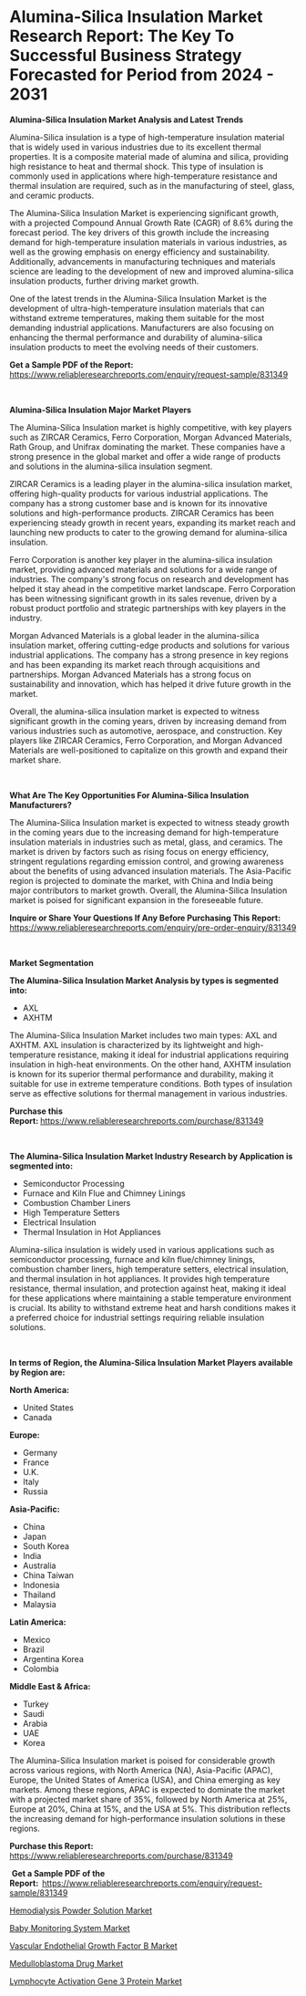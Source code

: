 <p><h1>Alumina-Silica Insulation Market Research Report: The Key To Successful Business Strategy Forecasted for Period from 2024 - 2031</h1></p><p><strong>Alumina-Silica Insulation Market Analysis and Latest Trends</strong></p>
<p><p>Alumina-Silica insulation is a type of high-temperature insulation material that is widely used in various industries due to its excellent thermal properties. It is a composite material made of alumina and silica, providing high resistance to heat and thermal shock. This type of insulation is commonly used in applications where high-temperature resistance and thermal insulation are required, such as in the manufacturing of steel, glass, and ceramic products.</p><p>The Alumina-Silica Insulation Market is experiencing significant growth, with a projected Compound Annual Growth Rate (CAGR) of 8.6% during the forecast period. The key drivers of this growth include the increasing demand for high-temperature insulation materials in various industries, as well as the growing emphasis on energy efficiency and sustainability. Additionally, advancements in manufacturing techniques and materials science are leading to the development of new and improved alumina-silica insulation products, further driving market growth.</p><p>One of the latest trends in the Alumina-Silica Insulation Market is the development of ultra-high-temperature insulation materials that can withstand extreme temperatures, making them suitable for the most demanding industrial applications. Manufacturers are also focusing on enhancing the thermal performance and durability of alumina-silica insulation products to meet the evolving needs of their customers.</p></p>
<p><strong>Get a Sample PDF of the Report:&nbsp;</strong> <a href="https://www.reliableresearchreports.com/enquiry/request-sample/831349">https://www.reliableresearchreports.com/enquiry/request-sample/831349</a></p>
<p>&nbsp;</p>
<p><strong>Alumina-Silica Insulation Major Market Players</strong></p>
<p><p>The Alumina-Silica Insulation market is highly competitive, with key players such as ZIRCAR Ceramics, Ferro Corporation, Morgan Advanced Materials, Rath Group, and Unifrax dominating the market. These companies have a strong presence in the global market and offer a wide range of products and solutions in the alumina-silica insulation segment.</p><p>ZIRCAR Ceramics is a leading player in the alumina-silica insulation market, offering high-quality products for various industrial applications. The company has a strong customer base and is known for its innovative solutions and high-performance products. ZIRCAR Ceramics has been experiencing steady growth in recent years, expanding its market reach and launching new products to cater to the growing demand for alumina-silica insulation.</p><p>Ferro Corporation is another key player in the alumina-silica insulation market, providing advanced materials and solutions for a wide range of industries. The company's strong focus on research and development has helped it stay ahead in the competitive market landscape. Ferro Corporation has been witnessing significant growth in its sales revenue, driven by a robust product portfolio and strategic partnerships with key players in the industry.</p><p>Morgan Advanced Materials is a global leader in the alumina-silica insulation market, offering cutting-edge products and solutions for various industrial applications. The company has a strong presence in key regions and has been expanding its market reach through acquisitions and partnerships. Morgan Advanced Materials has a strong focus on sustainability and innovation, which has helped it drive future growth in the market.</p><p>Overall, the alumina-silica insulation market is expected to witness significant growth in the coming years, driven by increasing demand from various industries such as automotive, aerospace, and construction. Key players like ZIRCAR Ceramics, Ferro Corporation, and Morgan Advanced Materials are well-positioned to capitalize on this growth and expand their market share.</p></p>
<p>&nbsp;</p>
<p><strong>What Are The Key Opportunities For Alumina-Silica Insulation Manufacturers?</strong></p>
<p><p>The Alumina-Silica Insulation market is expected to witness steady growth in the coming years due to the increasing demand for high-temperature insulation materials in industries such as metal, glass, and ceramics. The market is driven by factors such as rising focus on energy efficiency, stringent regulations regarding emission control, and growing awareness about the benefits of using advanced insulation materials. The Asia-Pacific region is projected to dominate the market, with China and India being major contributors to market growth. Overall, the Alumina-Silica Insulation market is poised for significant expansion in the foreseeable future.</p></p>
<p><strong>Inquire or Share Your Questions If Any Before Purchasing This Report:</strong> <a href="https://www.reliableresearchreports.com/enquiry/pre-order-enquiry/831349">https://www.reliableresearchreports.com/enquiry/pre-order-enquiry/831349</a></p>
<p>&nbsp;</p>
<p><strong>Market Segmentation</strong></p>
<p><strong>The Alumina-Silica Insulation Market Analysis by types is segmented into:</strong></p>
<p><ul><li>AXL</li><li>AXHTM</li></ul></p>
<p><p>The Alumina-Silica Insulation Market includes two main types: AXL and AXHTM. AXL insulation is characterized by its lightweight and high-temperature resistance, making it ideal for industrial applications requiring insulation in high-heat environments. On the other hand, AXHTM insulation is known for its superior thermal performance and durability, making it suitable for use in extreme temperature conditions. Both types of insulation serve as effective solutions for thermal management in various industries.</p></p>
<p><strong>Purchase this Report:&nbsp;</strong><a href="https://www.reliableresearchreports.com/purchase/831349">https://www.reliableresearchreports.com/purchase/831349</a></p>
<p>&nbsp;</p>
<p><strong>The Alumina-Silica Insulation Market Industry Research by Application is segmented into:</strong></p>
<p><ul><li>Semiconductor Processing</li><li>Furnace and Kiln Flue and Chimney Linings</li><li>Combustion Chamber Liners</li><li>High Temperature Setters</li><li>Electrical Insulation</li><li>Thermal Insulation in Hot Appliances</li></ul></p>
<p><p>Alumina-silica insulation is widely used in various applications such as semiconductor processing, furnace and kiln flue/chimney linings, combustion chamber liners, high temperature setters, electrical insulation, and thermal insulation in hot appliances. It provides high temperature resistance, thermal insulation, and protection against heat, making it ideal for these applications where maintaining a stable temperature environment is crucial. Its ability to withstand extreme heat and harsh conditions makes it a preferred choice for industrial settings requiring reliable insulation solutions.</p></p>
<p>&nbsp;</p>
<p><strong>In terms of Region, the Alumina-Silica Insulation Market Players available by Region are:</strong></p>
<p>
    <p> <strong> North America: </strong>
        <ul>
            <li>United States</li>
            <li>Canada</li>
        </ul>
        </p> 
    <p> <strong> Europe: </strong>
        <ul>
            <li>Germany</li>
            <li>France</li>
            <li>U.K.</li>
            <li>Italy</li>
            <li>Russia</li>
        </ul>
        </p> 
    <p> <strong> Asia-Pacific: </strong>
        <ul>
            <li>China</li>
            <li>Japan</li>
            <li>South Korea</li>
            <li>India</li>
            <li>Australia</li>
            <li>China Taiwan</li>
            <li>Indonesia</li>
            <li>Thailand</li>
            <li>Malaysia</li>
        </ul>
        </p> 
    <p> <strong> Latin America: </strong>
        <ul>
            <li>Mexico</li>
            <li>Brazil</li>
            <li>Argentina Korea</li>
            <li>Colombia</li>
        </ul>
        </p> 
    <p> <strong> Middle East & Africa: </strong>
        <ul>
            <li>Turkey</li>
            <li>Saudi</li>
            <li>Arabia</li>
            <li>UAE</li>
            <li>Korea</li>
        </ul>
    </p>
    </p>
<p><p>The Alumina-Silica Insulation market is poised for considerable growth across various regions, with North America (NA), Asia-Pacific (APAC), Europe, the United States of America (USA), and China emerging as key markets. Among these regions, APAC is expected to dominate the market with a projected market share of 35%, followed by North America at 25%, Europe at 20%, China at 15%, and the USA at 5%. This distribution reflects the increasing demand for high-performance insulation solutions in these regions.</p></p>
<p><strong>Purchase this Report: </strong><a href="https://www.reliableresearchreports.com/purchase/831349">https://www.reliableresearchreports.com/purchase/831349</a></p>
<p>&nbsp;<strong>Get a Sample PDF of the Report:&nbsp;&nbsp;</strong><a href="https://www.reliableresearchreports.com/enquiry/request-sample/831349">https://www.reliableresearchreports.com/enquiry/request-sample/831349</a></p>
<p><strong></strong></p>
<p><p><a href="https://github.com/eeaveuhhh/Market-Research-Report-List-1/blob/main/hemodialysis-powder-solution-market.md">Hemodialysis Powder Solution Market</a></p><p><a href="https://github.com/brentleyjimmiealvaradoz4l1rea/Market-Research-Report-List-1/blob/main/baby-monitoring-system-market.md">Baby Monitoring System Market</a></p><p><a href="https://medium.com/@christinegreen87/vascular-endothelial-growth-factor-b-market-comprehensive-assessment-by-type-application-and-a29cbc9a1f15">Vascular Endothelial Growth Factor B Market</a></p><p><a href="https://medium.com/@emilywong49/medulloblastoma-drug-market-size-cagr-trends-2024-2030-d8f389d3b2a4">Medulloblastoma Drug Market</a></p><p><a href="https://medium.com/@christinegreen87/lymphocyte-activation-gene-3-protein-market-report-reveals-the-latest-trends-and-growth-3d938d2615d8">Lymphocyte Activation Gene 3 Protein Market</a></p></p>